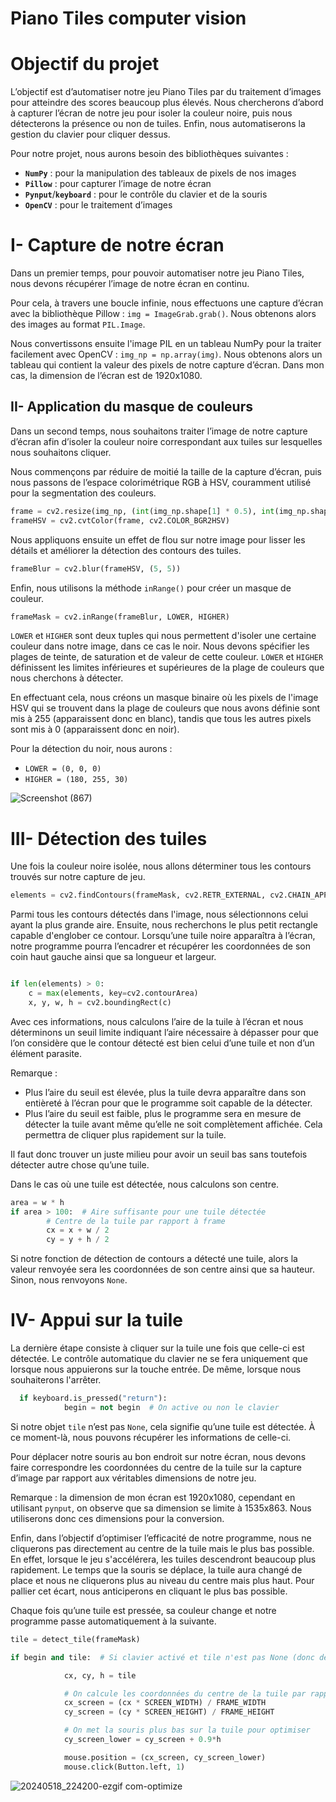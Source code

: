 # Piano Tiles computer vision

# **Objectif du projet**

L’objectif est d’automatiser notre jeu Piano Tiles par du traitement d’images pour atteindre des scores beaucoup plus élevés. Nous chercherons d’abord à capturer l’écran de notre jeu pour isoler la couleur noire, puis nous détecterons la présence ou non de tuiles. Enfin, nous automatiserons la gestion du clavier pour cliquer dessus.

Pour notre projet, nous aurons besoin des bibliothèques suivantes :

- **`NumPy`** : pour la manipulation des tableaux de pixels de nos images
- **`Pillow`** : pour capturer l’image de notre écran
- **`Pynput`**/**`keyboard`** : pour le contrôle du clavier et de la souris
- **`OpenCV`** : pour le traitement d’images

# I- Capture de notre écran

Dans un premier temps, pour pouvoir automatiser notre jeu Piano Tiles, nous devons récupérer l’image de notre écran en continu.

Pour cela, à travers une boucle infinie, nous effectuons une capture d’écran avec la bibliothèque Pillow : `img = ImageGrab.grab()`. Nous obtenons alors des images au format `PIL.Image`.

Nous convertissons ensuite l'image PIL en un tableau NumPy pour la traiter facilement avec OpenCV : `img_np = np.array(img)`. Nous obtenons alors un tableau qui contient la valeur des pixels de notre capture d’écran. Dans mon cas, la dimension de l’écran est de 1920x1080.

## II- Application du masque de couleurs

Dans un second temps, nous souhaitons traiter l’image de notre capture d’écran afin d’isoler la couleur noire correspondant aux tuiles sur lesquelles nous souhaitons cliquer.

Nous commençons par réduire de moitié la taille de la capture d’écran, puis nous passons de l’espace colorimétrique RGB à HSV, couramment utilisé pour la segmentation des couleurs.

```python
frame = cv2.resize(img_np, (int(img_np.shape[1] * 0.5), int(img_np.shape[0] * 0.5)), interpolation=cv2.INTER_AREA)
frameHSV = cv2.cvtColor(frame, cv2.COLOR_BGR2HSV)
```

Nous appliquons ensuite un effet de flou sur notre image pour lisser les détails et améliorer la détection des contours des tuiles.

```python
frameBlur = cv2.blur(frameHSV, (5, 5))
```

Enfin, nous utilisons la méthode `inRange()` pour créer un masque de couleur.

```python
frameMask = cv2.inRange(frameBlur, LOWER, HIGHER)
```

`LOWER` et `HIGHER` sont deux tuples qui nous permettent d'isoler une certaine couleur dans notre image, dans ce cas le noir. Nous devons spécifier les plages de teinte, de saturation et de valeur de cette couleur. `LOWER` et `HIGHER` définissent les limites inférieures et supérieures de la plage de couleurs que nous cherchons à détecter.

En effectuant cela, nous créons un masque binaire où les pixels de l'image HSV qui se trouvent dans la plage de couleurs que nous avons définie sont mis à 255 (apparaissent donc en blanc), tandis que tous les autres pixels sont mis à 0 (apparaissent donc en noir).

Pour la détection du noir, nous aurons :

- `LOWER = (0, 0, 0)`
- `HIGHER = (180, 255, 30)`
  
![Screenshot (867)](https://github.com/Haki-i/PianoTiles-computerVision/assets/137703849/fe54dd14-96cf-412c-bf7b-f554556a31ff)

# III- Détection des tuiles

Une fois la couleur noire isolée, nous allons déterminer tous les contours trouvés sur notre capture de jeu.

```python
elements = cv2.findContours(frameMask, cv2.RETR_EXTERNAL, cv2.CHAIN_APPROX_SIMPLE)[-2]
```

Parmi tous les contours détectés dans l'image, nous sélectionnons celui ayant la plus grande aire. Ensuite, nous recherchons le plus petit rectangle capable d'englober ce contour. Lorsqu’une tuile noire apparaîtra à l’écran, notre programme pourra l’encadrer et récupérer les coordonnées de son coin haut gauche ainsi que sa longueur et largeur.

```python

if len(elements) > 0:
    c = max(elements, key=cv2.contourArea)
    x, y, w, h = cv2.boundingRect(c)
```

Avec ces informations, nous calculons l’aire de la tuile à l’écran et nous déterminons un seuil limite indiquant l’aire nécessaire à dépasser pour que l’on considère que le contour détecté est bien celui d’une tuile et non d’un élément parasite.

Remarque :

- Plus l’aire du seuil est élevée, plus la tuile devra apparaître dans son entièreté à l’écran pour que le programme soit capable de la détecter.
- Plus l’aire du seuil est faible, plus le programme sera en mesure de détecter la tuile avant même qu’elle ne soit complètement affichée. Cela permettra de cliquer plus rapidement sur la tuile.

Il faut donc trouver un juste milieu pour avoir un seuil bas sans toutefois détecter autre chose qu’une tuile.

Dans le cas où une tuile est détectée, nous calculons son centre.

```python
area = w * h
if area > 100:  # Aire suffisante pour une tuile détectée
        # Centre de la tuile par rapport à frame
        cx = x + w / 2
        cy = y + h / 2
```

Si notre fonction de détection de contours a détecté une tuile, alors la valeur renvoyée sera les coordonnées de son centre ainsi que sa hauteur. Sinon, nous renvoyons `None`.

# IV- Appui sur la tuile

La dernière étape consiste à cliquer sur la tuile une fois que celle-ci est détectée. Le contrôle automatique du clavier ne se fera uniquement que lorsque nous appuierons sur la touche entrée. De même, lorsque nous souhaiterons l'arrêter.

```python
  if keyboard.is_pressed("return"):
            begin = not begin  # On active ou non le clavier
```

Si notre objet `tile` n’est pas `None`, cela signifie qu’une tuile est détectée. À ce moment-là, nous pouvons récupérer les informations de celle-ci.

Pour déplacer notre souris au bon endroit sur notre écran, nous devons faire correspondre les coordonnées du centre de la tuile sur la capture d’image par rapport aux véritables dimensions de notre jeu.

Remarque : la dimension de mon écran est 1920x1080, cependant en utilisant `pynput`, on observe que sa dimension se limite à 1535x863. Nous utiliserons donc ces dimensions pour la conversion.

Enfin, dans l’objectif d’optimiser l’efficacité de notre programme, nous ne cliquerons pas directement au centre de la tuile mais le plus bas possible. En effet, lorsque le jeu s'accélérera, les tuiles descendront beaucoup plus rapidement. Le temps que la souris se déplace, la tuile aura changé de place et nous ne cliquerons plus au niveau du centre mais plus haut. Pour pallier cet écart, nous anticiperons en cliquant le plus bas possible.

Chaque fois qu’une tuile est pressée, sa couleur change et notre programme passe automatiquement à la suivante.

```python
tile = detect_tile(frameMask)

if begin and tile:  # Si clavier activé et tile n'est pas None (donc détection)

            cx, cy, h = tile

            # On calcule les coordonnées du centre de la tuile par rapport à notre écran
            cx_screen = (cx * SCREEN_WIDTH) / FRAME_WIDTH
            cy_screen = (cy * SCREEN_HEIGHT) / FRAME_HEIGHT

            # On met la souris plus bas sur la tuile pour optimiser
            cy_screen_lower = cy_screen + 0.9*h

            mouse.position = (cx_screen, cy_screen_lower)
            mouse.click(Button.left, 1)
```

![20240518_224200-ezgif com-optimize](https://github.com/Haki-i/PianoTiles-computerVision/assets/137703849/3778885e-eadb-49fc-a352-355a14077443)
